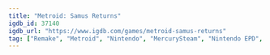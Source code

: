 ```yaml
---
title: "Metroid: Samus Returns"
igdb_id: 37140
igdb_url: "https://www.igdb.com/games/metroid-samus-returns"
tag: ["Remake", "Metroid", "Nintendo", "MercurySteam", "Nintendo EPD", "Platform", "Adventure", "Single player", "Side view", "Action", "Science fiction"]
---
```

